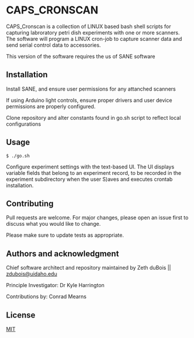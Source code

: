 # CAPS_CRONSCAN

CAPS_Cronscan is a collection of LINUX based bash shell scripts for capturing labroratory petri dish experiments with one or more scanners. The software will program a LINUX cron-job to capture scanner data and send serial control data to accessories. 

This version of the software requires the us of SANE software

## Installation

Install SANE, and ensure user permissions for any attanched scanners

If using Arduino light controls, ensure proper drivers and user device permissions are properly configured.

Clone repository and alter constants found in go.sh script to reflect local configurations


## Usage

```terminal
$ ./go.sh
```

Configure experiment settings with the text-based UI. The UI displays variable fields that belong to an experiment record, to be recorded in the experiment subdirectory when the user S)aves and executes crontab installation.

## Contributing
Pull requests are welcome. For major changes, please open an issue first to discuss what you would like to change.

Please make sure to update tests as appropriate.

## Authors and acknowledgment
Chief software architect and repository maintained by Zeth duBois || zdubois@uidaho.edu

Principle Investigator: Dr Kyle Harrington

Contributions by: Conrad Mearns

## License
[MIT](https://choosealicense.com/licenses/mit/)
